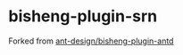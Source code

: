 # bisheng-plugin-srn

Forked from [ant-design/bisheng-plugin-antd](https://github.com/ant-design/bisheng-plugin-antd)
